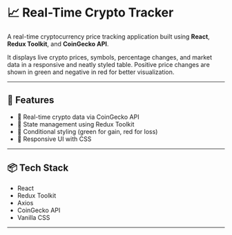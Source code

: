 # 📈 Real-Time Crypto Tracker


A real-time cryptocurrency price tracking application built using **React**, **Redux Toolkit**, and **CoinGecko API**.

It displays live crypto prices, symbols, percentage changes, and market data in a responsive and neatly styled table. Positive price changes are shown in green and negative in red for better visualization.

---

## 🚀 Features

- 🔄 Real-time crypto data via CoinGecko API
- 🧠 State management using Redux Toolkit
- 🎨 Conditional styling (green for gain, red for loss)
- 📱 Responsive UI with CSS
---

## 📦 Tech Stack

- React
- Redux Toolkit
- Axios
- CoinGecko API
- Vanilla CSS

---
